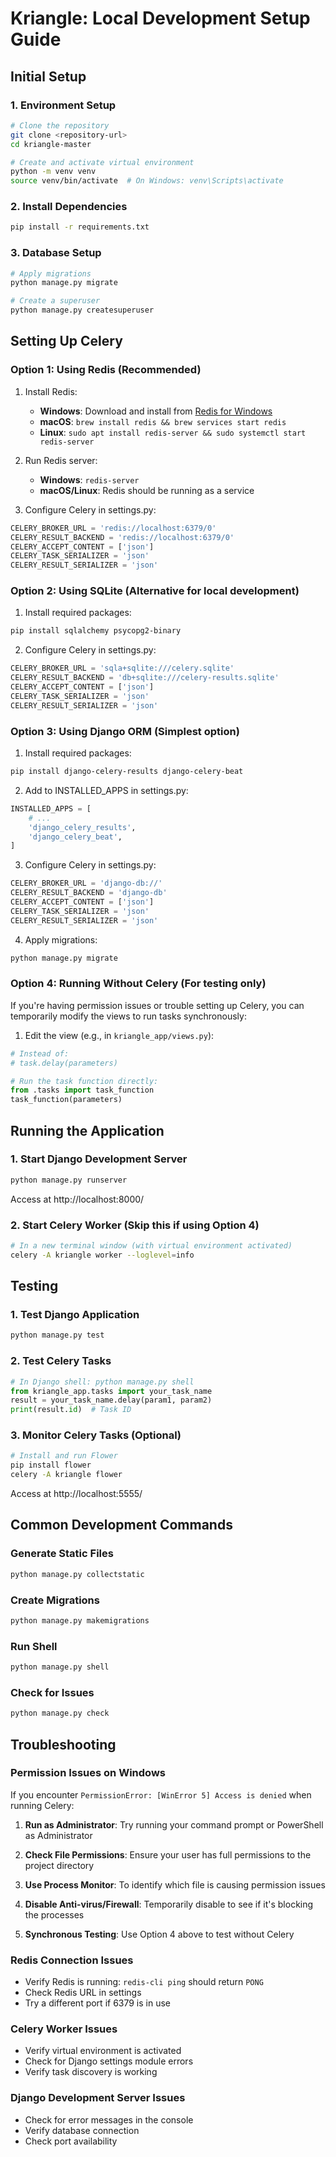 # Kriangle: Local Development Setup Guide

## Initial Setup

### 1. Environment Setup
```bash
# Clone the repository
git clone <repository-url>
cd kriangle-master

# Create and activate virtual environment
python -m venv venv
source venv/bin/activate  # On Windows: venv\Scripts\activate
```

### 2. Install Dependencies
```bash
pip install -r requirements.txt
```

### 3. Database Setup
```bash
# Apply migrations
python manage.py migrate

# Create a superuser
python manage.py createsuperuser
```

## Setting Up Celery

### Option 1: Using Redis (Recommended)
1. Install Redis:
   - **Windows**: Download and install from [Redis for Windows](https://github.com/tporadowski/redis/releases)
   - **macOS**: `brew install redis && brew services start redis`
   - **Linux**: `sudo apt install redis-server && sudo systemctl start redis-server`

2. Run Redis server:
   - **Windows**: `redis-server`
   - **macOS/Linux**: Redis should be running as a service

3. Configure Celery in settings.py:
```python
CELERY_BROKER_URL = 'redis://localhost:6379/0'
CELERY_RESULT_BACKEND = 'redis://localhost:6379/0'
CELERY_ACCEPT_CONTENT = ['json']
CELERY_TASK_SERIALIZER = 'json'
CELERY_RESULT_SERIALIZER = 'json'
```

### Option 2: Using SQLite (Alternative for local development)
1. Install required packages:
```bash
pip install sqlalchemy psycopg2-binary
```

2. Configure Celery in settings.py:
```python
CELERY_BROKER_URL = 'sqla+sqlite:///celery.sqlite'
CELERY_RESULT_BACKEND = 'db+sqlite:///celery-results.sqlite'
CELERY_ACCEPT_CONTENT = ['json']
CELERY_TASK_SERIALIZER = 'json'
CELERY_RESULT_SERIALIZER = 'json'
```

### Option 3: Using Django ORM (Simplest option)
1. Install required packages:
```bash
pip install django-celery-results django-celery-beat
```

2. Add to INSTALLED_APPS in settings.py:
```python
INSTALLED_APPS = [
    # ...
    'django_celery_results',
    'django_celery_beat',
]
```

3. Configure Celery in settings.py:
```python
CELERY_BROKER_URL = 'django-db://'
CELERY_RESULT_BACKEND = 'django-db'
CELERY_ACCEPT_CONTENT = ['json']
CELERY_TASK_SERIALIZER = 'json'
CELERY_RESULT_SERIALIZER = 'json'
```

4. Apply migrations:
```bash
python manage.py migrate
```

### Option 4: Running Without Celery (For testing only)
If you're having permission issues or trouble setting up Celery, you can temporarily modify the views to run tasks synchronously:

1. Edit the view (e.g., in `kriangle_app/views.py`):
```python
# Instead of:
# task.delay(parameters)

# Run the task function directly:
from .tasks import task_function
task_function(parameters)
```

## Running the Application

### 1. Start Django Development Server
```bash
python manage.py runserver
```
Access at http://localhost:8000/

### 2. Start Celery Worker (Skip this if using Option 4)
```bash
# In a new terminal window (with virtual environment activated)
celery -A kriangle worker --loglevel=info
```

## Testing

### 1. Test Django Application
```bash
python manage.py test
```

### 2. Test Celery Tasks
```python
# In Django shell: python manage.py shell
from kriangle_app.tasks import your_task_name
result = your_task_name.delay(param1, param2)
print(result.id)  # Task ID
```

### 3. Monitor Celery Tasks (Optional)
```bash
# Install and run Flower
pip install flower
celery -A kriangle flower
```
Access at http://localhost:5555/

## Common Development Commands

### Generate Static Files
```bash
python manage.py collectstatic
```

### Create Migrations
```bash
python manage.py makemigrations
```

### Run Shell
```bash
python manage.py shell
```

### Check for Issues
```bash
python manage.py check
```

## Troubleshooting

### Permission Issues on Windows
If you encounter `PermissionError: [WinError 5] Access is denied` when running Celery:

1. **Run as Administrator**: Try running your command prompt or PowerShell as Administrator

2. **Check File Permissions**: Ensure your user has full permissions to the project directory

3. **Use Process Monitor**: To identify which file is causing permission issues

4. **Disable Anti-virus/Firewall**: Temporarily disable to see if it's blocking the processes

5. **Synchronous Testing**: Use Option 4 above to test without Celery

### Redis Connection Issues
- Verify Redis is running: `redis-cli ping` should return `PONG`
- Check Redis URL in settings
- Try a different port if 6379 is in use

### Celery Worker Issues
- Verify virtual environment is activated
- Check for Django settings module errors
- Verify task discovery is working

### Django Development Server Issues
- Check for error messages in the console
- Verify database connection
- Check port availability 